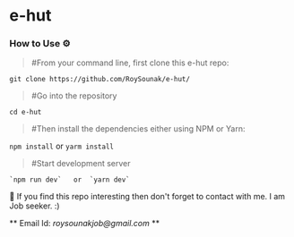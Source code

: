 # e-hut

### How to Use ⚙️
 > #From your command line, first clone this e-hut repo:

   `git clone https://github.com/RoySounak/e-hut/`

 > #Go into the repository

  `cd e-hut`

 > #Then install the dependencies either using NPM or Yarn:

   `npm install` or `yarm install`
  
 > #Start development server
  
    `npm run dev`   or  `yarn dev`

🙏 If you find this repo interesting then don't forget to contact with me. I am Job seeker. :)

   ** Email Id: _roysounakjob@gmail.com_ **
